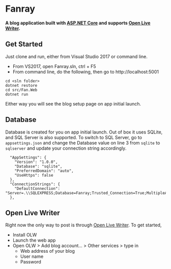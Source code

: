 # Fanray

**A blog application built with [ASP.NET Core](https://github.com/aspnet/Home) and supports [Open Live Writer](http://openlivewriter.org/).**

## Get Started

Just clone and run, either from Visual Studio 2017 or command line.

- From VS2017, open Fanray.sln, ctrl + F5
- From command line, do the following, then go to http://localhost:5001
 ```
cd <sln folder>
dotnet restore
cd src/Fan.Web
dotnet run
```

Either way you will see the blog setup page on app initial launch.

## Database

Database is created for you on app initial launch. Out of box it uses SQLite, and SQL Server is also supported.
To switch to SQL Server, go to `appsettings.json` and change the Database value on line 3 from `sqlite` to `sqlserver` and update your connection string accordingly.

```
  "AppSettings": {
    "Version": "1.0.0",
    "Database": "sqlite",
    "PreferredDomain": "auto",
    "UseHttps": false
  },
  "ConnectionStrings": {
    "DefaultConnection": "Server=.\\SQLEXPRESS;Database=Fanray;Trusted_Connection=True;MultipleActiveResultSets=true"
  },
```

## Open Live Writer

Right now the only way to post is through [Open Live Writer](http://openlivewriter.org/). To get started,

- Install OLW
- Launch the web app 
- Open OLW > Add blog account... > Other services > type in
  - Web address of your blog
  - User name
  - Password
